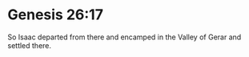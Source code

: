 # Genesis 26:17

So Isaac departed from there and encamped in the Valley of Gerar and settled there.
